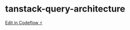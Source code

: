# tanstack-query-architecture

[Edit in Codeflow ⚡️](https://stackblitz.com/~/github.com/taisei-13046/tanstack-query-architecture)